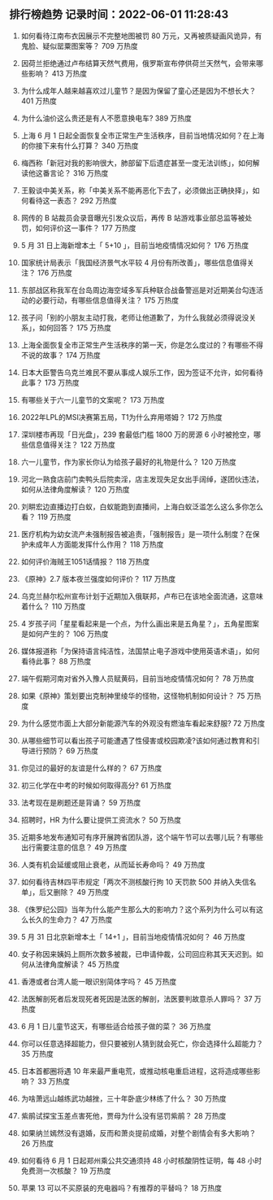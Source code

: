 
## 排行榜趋势 记录时间：2022-06-01 11:28:43
  
  1. 如何看待江南布衣因展示不完整地图被罚 80 万元，又再被质疑画风诡异，有鬼脸、疑似罂粟图案等？ 709 万热度
    
  2. 因荷兰拒绝通过卢布结算天然气费用，俄罗斯宣布停供荷兰天然气，会带来哪些影响？ 413 万热度
    
  3. 为什么成年人越来越喜欢过儿童节？是因为保留了童心还是因为不想长大？ 401 万热度
    
  4. 为什么油价这么贵还是有人不愿意换电车? 389 万热度
    
  5. 上海 6 月 1 日起全面恢复全市正常生产生活秩序，目前当地情况如何？在上海的你接下来有什么打算？ 340 万热度
    
  6. 梅西称「新冠对我的影响很大，肺部留下后遗症甚至一度无法训练」，如何解读他这番言论？ 316 万热度
    
  7. 王毅谈中美关系，称「中美关系不能再恶化下去了，必须做出正确抉择」，如何看待这一表态？ 292 万热度
    
  8. 网传的 B 站裁员会录音曝光引发众议后，再传 B 站游戏事业部总监等被处罚，如何评价这一事件？ 177 万热度
    
  9. 5 月 31 日上海新增本土「 5+10 」，目前当地疫情情况如何？ 176 万热度
    
  10. 国家统计局表示「我国经济景气水平较 4 月份有所改善」，哪些信息值得关注？ 176 万热度
    
  11. 东部战区称我军在台岛周边海空域多军兵种联合战备警巡是对近期美台勾连活动的必要行动，有哪些信息值得关注？ 175 万热度
    
  12. 孩子问「别的小朋友主动打我，老师让他道歉了，为什么我就必须得说没关系」，如何回答？ 175 万热度
    
  13. 上海全面恢复全市正常生产生活秩序的第一天，你是怎么度过的？有哪些不得不说的故事？ 174 万热度
    
  14. 日本大臣警告乌克兰难民不要从事成人娱乐工作，因为签证不允许，如何看待此事？ 173 万热度
    
  15. 有哪些关于六一儿童节的文案呢？ 173 万热度
    
  16. 2022年LPL的MSI决赛第五局，T1为什么弃用塔姆？ 172 万热度
    
  17. 深圳楼市再现「日光盘」，239 套最低门槛 1800 万的房源 6 小时被抢空，哪些信息值得关注？ 122 万热度
    
  18. 六一儿童节，作为家长你认为给孩子最好的礼物是什么？ 120 万热度
    
  19. 河北一熟食店前门卖鸭头后院卖淫，店主发现失足女出手阔绰，遂团伙违法，如何从法律角度解读？ 120 万热度
    
  20. 刘畊宏边直播边打白蚁，白蚁能跑到直播间，上海白蚁泛滥怎么这么多你怎么看？ 119 万热度
    
  21. 医疗机构为幼女流产未强制报告被追责，「强制报告」是一项什么制度？在保护未成年人方面能发挥什么作用？ 118 万热度
    
  22. 如何评价海贼王1051话情报？ 118 万热度
    
  23. 《原神》2.7 版本夜兰强度如何评价？ 117 万热度
    
  24. 乌克兰赫尔松州宣布计划于近期加入俄联邦，卢布已在该地全面流通，这意味着什么？ 110 万热度
    
  25. 4 岁孩子问「星星看起来是一个点，为什么画出来是五角星？」，五角星图案是如何产生的？ 106 万热度
    
  26. 媒体报道称「为保持语言纯洁性，法国禁止电子游戏中使用英语术语」，如何看待此事？ 88 万热度
    
  27. 端午假期河南对省外入豫人员赋黄码，目前当地疫情情况如何？ 78 万热度
    
  28. 如果《原神》策划要出克制神里绫华的怪物，这怪物机制如何设计？ 75 万热度
    
  29. 为什么感觉市面上大部分新能源汽车的外观没有燃油车看起来舒服? 72 万热度
    
  30. 从哪些细节可以看出孩子可能遭遇了性侵害或校园欺凌?该如何通过教育和引导进行预防？ 69 万热度
    
  31. 你见过的最好的友谊是什么样的？ 67 万热度
    
  32. 初三化学在中考的时候如何取得高分? 61 万热度
    
  33. 法考现在是刷题还是背诵？ 59 万热度
    
  34. 招聘时，HR 为什么要让提供工资流水？ 50 万热度
    
  35. 近期多地发布通知可有序开展跨省团队游，这个端午节可以去哪儿玩？有哪些出行需要注意的信息？ 49 万热度
    
  36. 人类有机会延缓或阻止衰老，从而延长寿命吗？ 49 万热度
    
  37. 如何看待吉林四平市规定「两次不测核酸行拘 10 天罚款 500 并纳入失信名单」，后又删除？ 49 万热度
    
  38. 《侏罗纪公园》当年为什么能产生那么大的影响力？这个系列为什么可以有这么长久的生命力？ 47 万热度
    
  39. 5 月 31 日北京新增本土「 14+1 」，目前当地疫情情况如何？ 46 万热度
    
  40. 女子称因来姨妈上厕所次数多被裁，已申请仲裁，公司回应称其天天迟到。如何从法律角度解读？ 45 万热度
    
  41. 香港或者台湾人能一眼识别简体字吗？ 45 万热度
    
  42. 法医解剖死者后发现死者死因是法医的解剖，法医要判故意杀人罪吗？ 37 万热度
    
  43. 6 月 1 日儿童节这天，有哪些适合给孩子做的菜？ 36 万热度
    
  44. 你可以任意选择超能力，但只要被别人猜到就会死亡，你会选择什么超能力？ 35 万热度
    
  45. 日本首都圈将遇 10 年来最严重电荒，或推动核电重启进程，这将造成哪些影响？ 33 万热度
    
  46. 为啥萧远山越练武功越挫，三十年卧底少林练了什么？ 30 万热度
    
  47. 紫鹃试探宝玉差点害死他，贾母为什么没有惩罚紫鹃？ 28 万热度
    
  48. 如果纳兰嫣然没有退婚，反而和萧炎提前成婚，对整个剧情会有多大影响？ 26 万热度
    
  49. 如何看待 6 月 1 日起郑州乘公共交通须持 48 小时核酸阴性证明，每 48 小时免费测一次核酸？ 19 万热度
    
  50. 苹果 13 可以不买原装的充电器吗？有推荐的平替吗？ 18 万热度
    